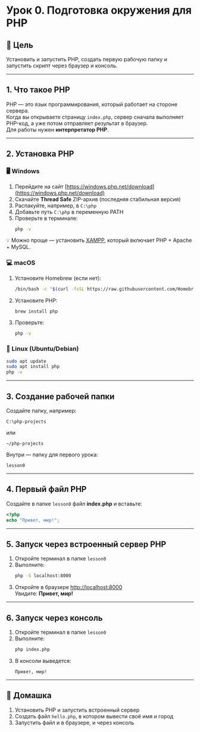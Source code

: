 # Урок 0. Подготовка окружения для PHP

## 🎯 Цель
Установить и запустить PHP, создать первую рабочую папку и запустить скрипт через браузер и консоль.

---

## 1. Что такое PHP
PHP — это язык программирования, который работает на стороне сервера.  
Когда вы открываете страницу `index.php`, сервер сначала выполняет PHP-код, а уже потом отправляет результат в браузер.  
Для работы нужен **интерпретатор PHP**.

---

## 2. Установка PHP

### 🖥 Windows
1. Перейдите на сайт [https://windows.php.net/download](https://windows.php.net/download)
2. Скачайте **Thread Safe** ZIP-архив (последняя стабильная версия)
3. Распакуйте, например, в `C:\php`
4. Добавьте путь `C:\php` в переменную PATH
5. Проверьте в терминале:
   ```bash
   php -v
   ```
💡 Можно проще — установить [XAMPP](https://www.apachefriends.org/ru/index.html), который включает PHP + Apache + MySQL.

### 💻 macOS
1. Установите Homebrew (если нет):
   ```bash
   /bin/bash -c "$(curl -fsSL https://raw.githubusercontent.com/Homebrew/install/HEAD/install.sh)"
   ```
2. Установите PHP:
   ```bash
   brew install php
   ```
3. Проверьте:
   ```bash
   php -v
   ```

### 🐧 Linux (Ubuntu/Debian)
```bash
sudo apt update
sudo apt install php
php -v
```

---

## 3. Создание рабочей папки
Создайте папку, например:
```
C:\php-projects
```
или
```
~/php-projects
```
Внутри — папку для первого урока:
```
lesson0
```

---

## 4. Первый файл PHP
Создайте в папке `lesson0` файл **index.php** и вставьте:
```php
<?php
echo "Привет, мир!";
```

---

## 5. Запуск через встроенный сервер PHP
1. Откройте терминал в папке `lesson0`
2. Выполните:
   ```bash
   php -S localhost:8000
   ```
3. Откройте в браузере [http://localhost:8000](http://localhost:8000)  
   Увидите: **Привет, мир!**

---

## 6. Запуск через консоль
1. Откройте терминал в папке `lesson0`
2. Выполните:
   ```bash
   php index.php
   ```
3. В консоли выведется:
   ```
   Привет, мир!
   ```

---

## 📌 Домашка
1. Установить PHP и запустить встроенный сервер
2. Создать файл `hello.php`, в котором вывести своё имя и город
3. Запустить файл и в браузере, и через консоль
